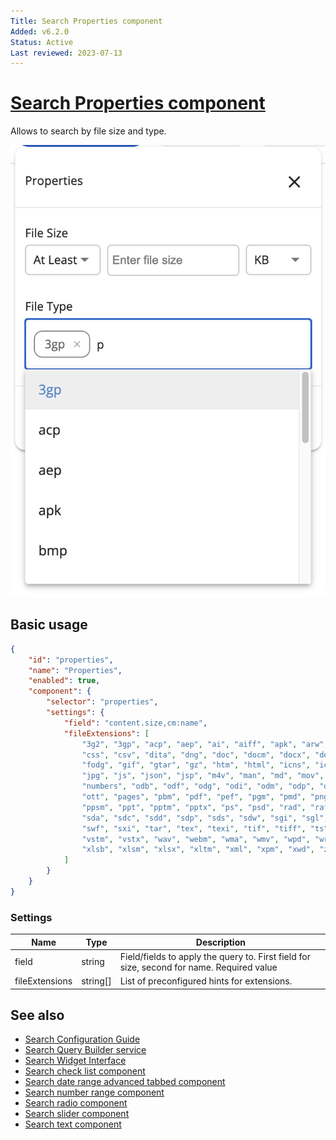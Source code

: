 ```yaml
---
Title: Search Properties component
Added: v6.2.0
Status: Active
Last reviewed: 2023-07-13
---
```


# [Search Properties component](../../../lib/content-services/src/lib/search/components/search-properties/search-properties.component.ts "Defined in search-properties.component.ts")

Allows to search by file size and type.

![Search Properties](../../docassets/images/search-properties.png)

## Basic usage

```json
{
    "id": "properties",
    "name": "Properties",
    "enabled": true,
    "component": {
        "selector": "properties",
        "settings": {
            "field": "content.size,cm:name",
            "fileExtensions": [
                "3g2", "3gp", "acp", "aep", "ai", "aiff", "apk", "arw", "avi", "bin", "bmp", "cgm", "class", "cr2",
                "css", "csv", "dita", "dng", "doc", "docm", "docx", "dotm","dwg", "dwt", "eps", "flac", "flv", "fm",
                "fodg", "gif", "gtar", "gz", "htm", "html", "icns", "ics", "ief", "indd", "jar", "java", "jp2", "jpeg",
                "jpg", "js", "json", "jsp", "m4v", "man", "md", "mov", "mp3", "mp4", "mpeg", "mpp", "mrw", "msg", "nef",
                "numbers", "odb", "odf", "odg", "odi", "odm", "odp", "ods", "odt", "oga", "ogg", "ogv", "ogx", "orf",
                "ott", "pages", "pbm", "pdf", "pef", "pgm", "pmd", "png", "pnm", "pot", "potx", "ppam", "ppj", "pps",
                "ppsm", "ppt", "pptm", "pptx", "ps", "psd", "rad", "raf", "rar", "rgb", "rss", "rtf", "rw2", "rwl",
                "sda", "sdc", "sdd", "sdp", "sds", "sdw", "sgi", "sgl", "sgml", "sh", "sldm", "smf", "stw", "svg",
                "swf", "sxi", "tar", "tex", "texi", "tif", "tiff", "ts", "tsv", "txt", "vsd", "vsdm", "vsdx", "vssm",
                "vstm", "vstx", "wav", "webm", "wma", "wmv", "wpd", "wrl", "x3f", "xdp", "xhtml", "xla", "xlam", "xls",
                "xlsb", "xlsm", "xlsx", "xltm", "xml", "xpm", "xwd", "z", "zip"
            ]
        }
    }
}
```

### Settings

| Name           | Type     | Description                                                                               |
|----------------|----------|-------------------------------------------------------------------------------------------|
| field          | string   | Field/fields to apply the query to. First field for size, second for name. Required value |
| fileExtensions | string[] | List of preconfigured hints for extensions.                                               |


## See also

-   [Search Configuration Guide](../../user-guide/search-configuration-guide.md)
-   [Search Query Builder service](../services/search-query-builder.service.md)
-   [Search Widget Interface](../interfaces/search-widget.interface.md)
-   [Search check list component](search-check-list.component.md)
-   [Search date range advanced tabbed component](search-date-range-advanced-tabbed.component.md)
-   [Search number range component](search-number-range.component.md)
-   [Search radio component](search-radio.component.md)
-   [Search slider component](search-slider.component.md)
-   [Search text component](search-text.component.md)
